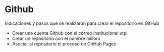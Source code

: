 # **Github**

Indicaciones y pasos que se realizaron para crear el repositorio en GitHub

* Crear una cuenta Github con el correo institucional utpl
* Crear un repositorio con el nombre milibro
* Asociar al repositorio el proceso de GitHub Pages